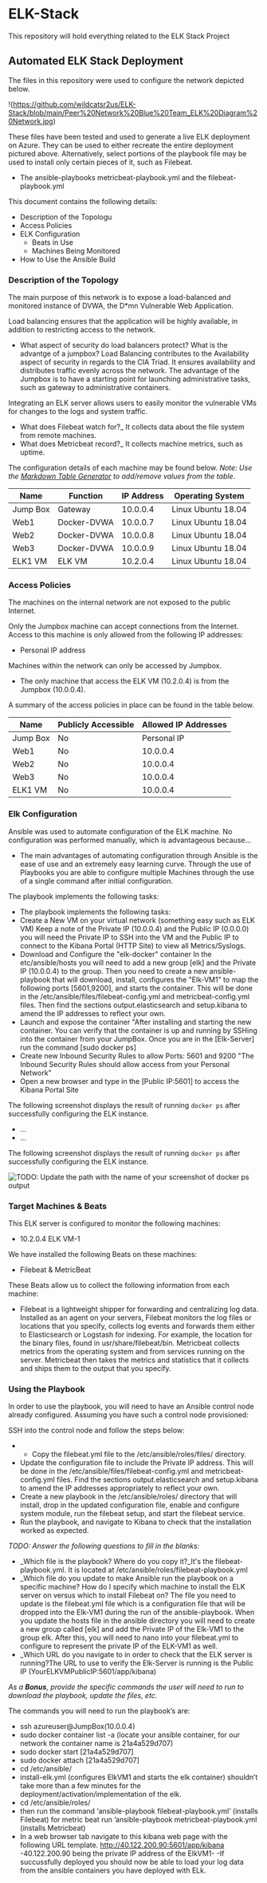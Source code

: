 # ELK-Stack
This repository will hold everything related to the ELK Stack Project

## Automated ELK Stack Deployment

The files in this repository were used to configure the network depicted below.

!(https://github.com/wildcatsr2us/ELK-Stack/blob/main/Peer%20Network%20Blue%20Team_ELK%20Diagram%20Network.jpg)

These files have been tested and used to generate a live ELK deployment on Azure. They can be used to either recreate the entire deployment pictured above. Alternatively, select portions of the playbook file may be used to install only certain pieces of it, such as Filebeat.

  - The ansible-playbooks metricbeat-playbook.yml and the filebeat-playbook.yml

This document contains the following details:
- Description of the Topologu
- Access Policies
- ELK Configuration
  - Beats in Use
  - Machines Being Monitored
- How to Use the Ansible Build


### Description of the Topology

The main purpose of this network is to expose a load-balanced and monitored instance of DVWA, the D*mn Vulnerable Web Application.

Load balancing ensures that the application will be highly available, in addition to restricting access to the network.

- What aspect of security do load balancers protect? What is the advantge of a jumpbox?
Load Balancing contributes to the Availability aspect of security in regards to the CIA Triad. It ensures availability and distributes traffic evenly across the network. The advantage of the Jumpbox is to have a starting point for launching administrative tasks, such as gateway to administrative containers.

Integrating an ELK server allows users to easily monitor the vulnerable VMs for changes to the logs and system traffic.
-  What does Filebeat watch for?_ It collects data about the file system from remote machines.
-  What does Metricbeat record?_ It collects machine metrics, such as uptime.

The configuration details of each machine may be found below.
_Note: Use the [Markdown Table Generator](http://www.tablesgenerator.com/markdown_tables) to add/remove values from the table_.

| Name     | Function  | IP Address | Operating System |
|----------|---------- |------------|------------------|
| Jump Box | Gateway   | 10.0.0.4   |Linux Ubuntu 18.04|            
| Web1     |Docker-DVWA| 10.0.0.7   |Linux Ubuntu 18.04|
| Web2     |Docker-DVWA| 10.0.0.8   |Linux Ubuntu 18.04|
| Web3     |Docker-DVWA| 10.0.0.9   |Linux Ubuntu 18.04|
| ELK1 VM  | ELK VM    | 10.2.0.4   |Linux Ubuntu 18.04|
### Access Policies

The machines on the internal network are not exposed to the public Internet. 

Only the Jumpbox machine can accept connections from the Internet. Access to this machine is only allowed from the following IP addresses:
- Personal IP address

Machines within the network can only be accessed by Jumpbox.
-  The only machine that access the ELK VM (10.2.0.4) is from the Jumpbox (10.0.0.4).

A summary of the access policies in place can be found in the table below.

| Name     | Publicly Accessible | Allowed IP Addresses |
|----------|---------------------|----------------------|
| Jump Box | No                  | Personal IP          |
| Web1     | No                  | 10.0.0.4             |
| Web2     | No                  | 10.0.0.4             |
| Web3     | No                  | 10.0.0.4             |
| ELK1 VM  | No                  | 10.0.0.4             |
### Elk Configuration

Ansible was used to automate configuration of the ELK machine. No configuration was performed manually, which is advantageous because...
- The main advantages of automating configuration through Ansible is the ease of use and an extremely easy learning curve. Through the use of Playbooks you are able to configure multiple Machines through the use of a single command after initial configuration.

The playbook implements the following tasks:
- The playbook implements the following tasks:
- Create a New VM on your virtual network (something easy such as ELK VM) Keep a note of the Private IP (10.0.0.4) and the Public IP (0.0.0.0) you will need the Private IP to SSH into the VM and the Public IP to connect to the Kibana Portal (HTTP Site) to view all Metrics/Syslogs.
- Download and Configure the "elk-docker" container In the etc/ansible/hosts you will need to add a new group [elk] and the Private IP (10.0.0.4) to the group. Then you need to create a new ansible-playbook that will download, install, configures the "Elk-VM1" to map the following ports [5601,9200], and starts the container. This will be done in the /etc/ansible/files/filebeat-config.yml and metricbeat-config.yml files. Then find the sections output.elasticsearch and setup.kibana to amend the IP addresses to reflect your own.
- Launch and expose the container "After installing and starting the new container. You can verify that the container is up and running by SSHing into the container from your JumpBox. Once you are in the [Elk-Server] run the command [sudo docker ps]
- Create new Inbound Security Rules to allow Ports: 5601 and 9200 "The Inbound Security Rules should allow access from your Personal Network"
- Open a new browser and type in the [Public IP:5601] to access the Kibana Portal Site

The following screenshot displays the result of running `docker ps` after successfully configuring the ELK instance.

- ...
- ...

The following screenshot displays the result of running `docker ps` after successfully configuring the ELK instance.

![TODO: Update the path with the name of your screenshot of docker ps output](Images/docker_ps_output.png)

### Target Machines & Beats
This ELK server is configured to monitor the following machines:
-  10.2.0.4 ELK VM-1

We have installed the following Beats on these machines:
-  Filebeat & MetricBeat

These Beats allow us to collect the following information from each machine:
- Filebeat is a lightweight shipper for forwarding and centralizing log data. Installed as an agent on your servers, Filebeat monitors the log files or locations that you specify, collects log events and forwards them either to Elasticsearch or Logstash for indexing. For example, the location for the binary files, found in usr/share/filebeat/bin. Metricbeat collects metrics from the operating system and from services running on the server. Metricbeat then takes the metrics and statistics that it collects and ships them to the output that you specify.

### Using the Playbook
In order to use the playbook, you will need to have an Ansible control node already configured. Assuming you have such a control node provisioned: 

SSH into the control node and follow the steps below:
- - Copy the filebeat.yml file to the /etc/ansible/roles/files/ directory.
- Update the configuration file to include the Private IP address. This will be done in the /etc/ansible/files/filebeat-config.yml and metricbeat-config.yml files. Find the sections output.elasticsearch and setup.kibana to amend the IP addresses appropriately to reflect your own.
- Create a new playbook in the /etc/ansible/roles/ directory that will install, drop in the updated configuration file, enable and configure system module, run the filebeat setup, and start the filebeat service.
- Run the playbook, and navigate to Kibana to check that the installation worked as expected.


_TODO: Answer the following questions to fill in the blanks:_
- _Which file is the playbook? Where do you copy it?_It's the filebeat-playbook.yml. It is located at /etc/ansible/roles/filebeat-playbook.yml
- _Which file do you update to make Ansible run the playbook on a specific machine? How do I specify which machine to install the ELK server on versus which to install Filebeat on? The file you need to update is the filebeat.yml file which is a configuration file that will be dropped into the Elk-VM1 during the run of the ansible-playbook. When you update the hosts file in the ansible directory you will need to create a new group called [elk] and add the Private IP of the Elk-VM1 to the group elk. After this, you will need to nano into your filebeat.yml to configure to represent the private IP of the ELK-VM1 as well.
- _Which URL do you navigate to in order to check that the ELK server is running?The URL to use to verify the Elk-Server is running is the Public IP (YourELKVMPublicIP:5601/app/kibana)

_As a **Bonus**, provide the specific commands the user will need to run to download the playbook, update the files, etc._

The commands you will need to run the playbook’s are:
- ssh azureuser@JumpBox(10.0.0.4)     
- sudo docker container list -a
          (locate your ansible container, for our network the container name is 21a4a529d707)
- sudo docker start [21a4a529d707]
- sudo docker attach [21a4a529d707]
- cd /etc/ansible/
- install-elk.yml (configures ElkVM1 and starts the elk container) shouldn’t take more than a few minutes for the deployment/activation/implementation of the elk.
- cd /etc/ansible/roles/
- then run the command ‘ansible-playbook filebeat-playbook.yml’ (installs Filebeat)   for metric beat run ’ansible-playbook metricbeat-playbook.yml (installs Metricbeat)
- In a web browser tab navigate to this kibana web page with the following URL template.  http://40.122.200.90:5601/app/kibana   -40.122.200.90 being the private IP address of the ElkVM1-
-If succussfully deployed you should now be able to load your log data from the ansible containers you have deployed with ELk.

